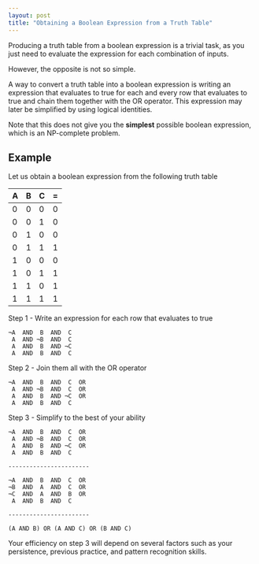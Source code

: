 ```yaml
---
layout: post
title: "Obtaining a Boolean Expression from a Truth Table"
---
```


Producing a truth table from a boolean expression is a trivial task, as you
just need to evaluate the expression for each combination of inputs.

However, the opposite is not so simple.

A way to convert a truth table into a boolean expression is writing an
expression that evaluates to true for each and every row that evaluates to true
and chain them together with the OR operator. This expression may later be
simplified by using logical identities.

Note that this does not give you the **simplest** possible boolean expression,
which is an NP-complete problem.

## Example

Let us obtain a boolean expression from the following truth table

|A|B|C|=|
|-|-|-|-|
|0|0|0|0|
|0|0|1|0|
|0|1|0|0|
|0|1|1|1|
|1|0|0|0|
|1|0|1|1|
|1|1|0|1|
|1|1|1|1|

Step 1 - Write an expression for each row that evaluates to true

    ¬A  AND  B  AND  C
     A  AND ¬B  AND  C
     A  AND  B  AND ¬C
     A  AND  B  AND  C

Step 2 - Join them all with the OR operator

    ¬A  AND  B  AND  C  OR
     A  AND ¬B  AND  C  OR
     A  AND  B  AND ¬C  OR
     A  AND  B  AND  C

Step 3 - Simplify to the best of your ability

    ¬A  AND  B  AND  C  OR
     A  AND ¬B  AND  C  OR
     A  AND  B  AND ¬C  OR
     A  AND  B  AND  C

    -----------------------

    ¬A  AND  B  AND  C  OR
    ¬B  AND  A  AND  C  OR
    ¬C  AND  A  AND  B  OR
     A  AND  B  AND  C

    -----------------------

    (A AND B) OR (A AND C) OR (B AND C)

Your efficiency on step 3 will depend on several factors such as your
persistence, previous practice, and pattern recognition skills.
